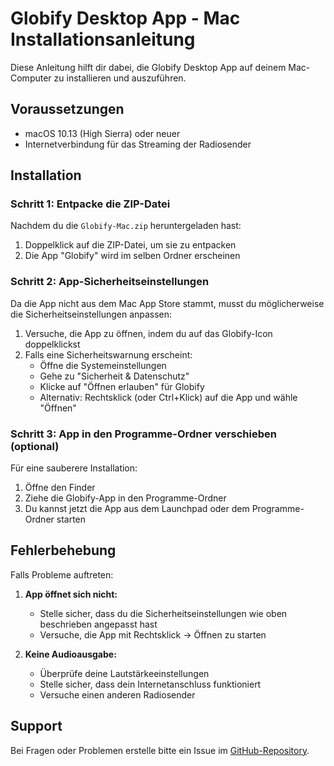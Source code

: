# Globify Desktop App - Mac Installationsanleitung

Diese Anleitung hilft dir dabei, die Globify Desktop App auf deinem Mac-Computer zu installieren und auszuführen.

## Voraussetzungen

- macOS 10.13 (High Sierra) oder neuer
- Internetverbindung für das Streaming der Radiosender

## Installation

### Schritt 1: Entpacke die ZIP-Datei

Nachdem du die `Globify-Mac.zip` heruntergeladen hast:

1. Doppelklick auf die ZIP-Datei, um sie zu entpacken
2. Die App "Globify" wird im selben Ordner erscheinen

### Schritt 2: App-Sicherheitseinstellungen

Da die App nicht aus dem Mac App Store stammt, musst du möglicherweise die Sicherheitseinstellungen anpassen:

1. Versuche, die App zu öffnen, indem du auf das Globify-Icon doppelklickst
2. Falls eine Sicherheitswarnung erscheint:
   - Öffne die Systemeinstellungen
   - Gehe zu "Sicherheit & Datenschutz"
   - Klicke auf "Öffnen erlauben" für Globify
   - Alternativ: Rechtsklick (oder Ctrl+Klick) auf die App und wähle "Öffnen"

### Schritt 3: App in den Programme-Ordner verschieben (optional)

Für eine sauberere Installation:

1. Öffne den Finder
2. Ziehe die Globify-App in den Programme-Ordner
3. Du kannst jetzt die App aus dem Launchpad oder dem Programme-Ordner starten

## Fehlerbehebung

Falls Probleme auftreten:

1. **App öffnet sich nicht:**
   - Stelle sicher, dass du die Sicherheitseinstellungen wie oben beschrieben angepasst hast
   - Versuche, die App mit Rechtsklick -> Öffnen zu starten

2. **Keine Audioausgabe:**
   - Überprüfe deine Lautstärkeeinstellungen
   - Stelle sicher, dass dein Internetanschluss funktioniert
   - Versuche einen anderen Radiosender

## Support

Bei Fragen oder Problemen erstelle bitte ein Issue im [GitHub-Repository](https://github.com/Yesser-Ben-Amor/Globify).

